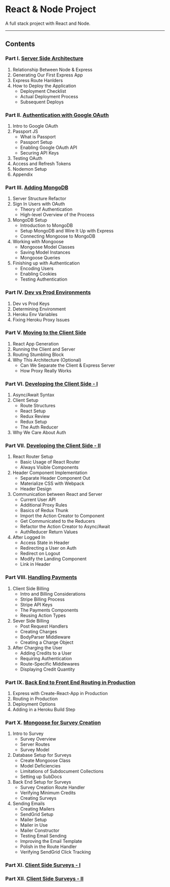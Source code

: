 # React & Node Project

A full stack project with React and Node.

---

## Contents

### Part I. [Server Side Architecture](./notes/01-server-side-architecture.md)

1. Relationship Between Node & Express
2. Generating Our First Express App
3. Express Route Hanlders
4. How to Deploy the Application
    * Deployment Checklist
    * Actual Deployment Process
    * Subsequent Deploys

### Part II. [Authentication with Google OAuth](notes/02-authentication-with-google-oauth.md)

1. Intro to Google OAuth
2. Passport JS
    * What is Passport
    * Passport Setup
    * Enabling Google OAuth API
    * Securing API Keys
3. Testing OAuth
4. Access and Refresh Tokens
5. Nodemon Setup
6. Appendix

### Part III. [Adding MongoDB](notes/03-adding-mongodb.md)

1. Server Structure Refactor
2. Sign In Users with OAuth
    * Theory of Authentication
    * High-level Overview of the Process
3. MongoDB Setup
    * Introduction to MongoDB
    * Setup MongoDB and Wire It Up with Express
    * Connecting Mongoose to MongoDB
4. Working with Mongoose
    * Mongoose Model Classes
    * Saving Model Instances
    * Mongoose Queries
5. Finishing up with Authentication
    * Encoding Users
    * Enabling Cookies
    * Testing Authentication

### Part IV. [Dev vs Prod Environments](notes/04-dev-vs-prod-environments.md)

1. Dev vs Prod Keys
2. Determining Environment
3. Heroku Env Variables
4. Fixing Heroku Proxy Issues

### Part V. [Moving to the Client Side](notes/05-moving-to-the-client-side.md)

1. React App Generation
2. Running the Client and Server
3. Routing Stumbling Block
4. Why This Architecture (Optional)
    * Can We Separate the Client & Express Server
    * How Proxy Really Works

### Part VI. [Developing the Client Side - I](notes/06-developing-to-the-client-side-i.md)

1. Async/Await Syntax
2. Client Setup
    * Route Structures
    * React Setup
    * Redux Review
    * Redux Setup
    * The Auth Reducer
3. Why We Care About Auth

### Part VII. [Developing the Client Side - II](notes/07-developing-to-the-client-side-ii.md)

1. React Router Setup
    * Basic Usage of React Router
    * Always Visible Components
2. Header Component Implementation
    * Separate Header Component Out
    * Materialize CSS with Webpack
    * Header Design
3. Communication between React and Server
    * Current User API
    * Additional Proxy Rules
    * Basics of Redux Thunk
    * Import the Action Creator to Component
    * Get Communicated to the Reducers
    * Refactor the Action Creator to Async/Await
    * AuthReducer Return Values
4. After Logged In
    * Access State in Header
    * Redirecting a User on Auth
    * Redirect on Logout
    * Modify the Landing Component
    * Link in Header

### Part VIII. [Handling Payments](notes/08-handling-payments.md)

1. Client Side Billing
    * Intro and Billing Considerations
    * Stripe Billing Process
    * Stripe API Keys
    * The Payments Components
    * Reusing Action Types
2. Sever Side Billing
    * Post Request Handlers
    * Creating Charges
    * BodyParser Middleware
    * Creating a Charge Object
3. After Charging the User
    * Adding Credits to a User
    * Requiring Authentication
    * Route-Specific Middlewares
    * Displaying Credit Quantity

### Part IX. [Back End to Front End Routing in Production](notes/09-back-end-to-front-end-routing-in-production.md)

1. Express with Create-React-App in Production
2. Routing in Production
3. Deployment Options
4. Adding in a Heroku Build Step

### Part X. [Mongoose for Survey Creation](notes/10-mongoose-for-survey-creation.md)

1. Intro to Survey
    * Survey Overview
    * Server Routes
    * Survey Model
2. Database Setup for Surveys
    * Create Mongoose Class
    * Model Deficiencies
    * Limitations of Subdocument Collections
    * Setting up SubDocs
3. Back End Setup for Surveys
    * Survey Creation Route Handler
    * Verifying Minimum Credits
    * Creating Surveys
4. Sending Emails
    * Creating Mailers
    * SendGrid Setup
    * Mailer Setup
    * Mailer in Use
    * Mailer Constructor
    * Testing Email Sending
    * Improving the Email Template
    * Polish in the Route Handler
    * Verifying SendGrid Click Tracking

### Part XI. [Client Side Surveys - I](notes/11-client-side-surveys-i.md)

### Part XII. [Client Side Surveys - II](notes/12-client-side-surveys-ii.md)
